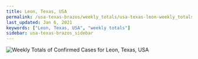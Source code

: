 ```yaml
---
title: Leon, Texas, USA
permalink: /usa-texas-brazos/weekly_totals/usa-texas-leon-weekly_totals.html
last_updated: Jan 6, 2021
keywords: ["Leon, Texas, USA", "weekly totals"]
sidebar: usa-texas-brazos_sidebar
---
```


![Weekly Totals of Confirmed Cases for Leon, Texas, USA](/covid_tracker/images/graphs/usa-texas-leon-weekly_totals_graph.png)
